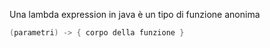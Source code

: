 Una lambda expression in java è un tipo di funzione anonima
```java
(parametri) -> { corpo della funzione }
```